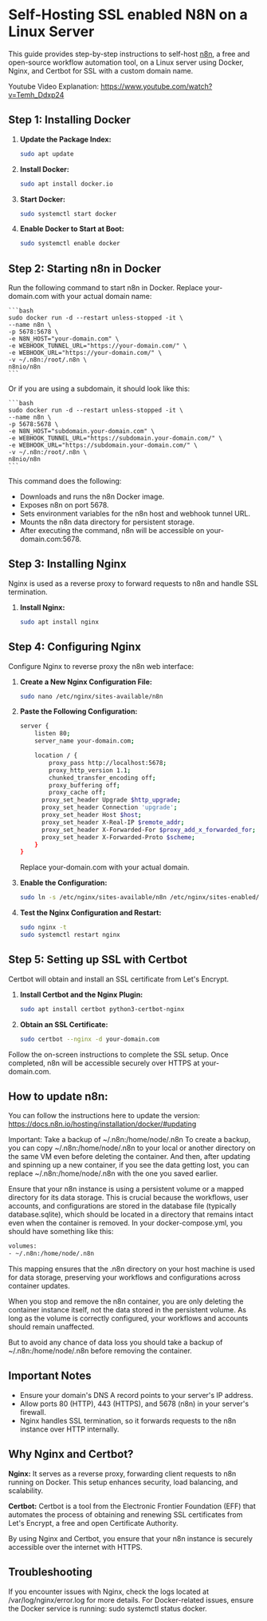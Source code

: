 # Self-Hosting SSL enabled N8N on a Linux Server

This guide provides step-by-step instructions to self-host [n8n](https://n8n.io), a free and open-source workflow automation tool, on a Linux server using Docker, Nginx, and Certbot for SSL with a custom domain name.

Youtube Video Explanation: https://www.youtube.com/watch?v=Temh_Ddxp24

## Step 1: Installing Docker

1. **Update the Package Index:**
   ```bash
   sudo apt update

2. **Install Docker:**
    ```bash
    sudo apt install docker.io

3.  **Start Docker:**
    ```bash
    sudo systemctl start docker

4. **Enable Docker to Start at Boot:**
    ```bash
    sudo systemctl enable docker


## Step 2: Starting n8n in Docker

Run the following command to start n8n in Docker. Replace your-domain.com with your actual domain name:

    ```bash
    sudo docker run -d --restart unless-stopped -it \
    --name n8n \
    -p 5678:5678 \
    -e N8N_HOST="your-domain.com" \
    -e WEBHOOK_TUNNEL_URL="https://your-domain.com/" \
    -e WEBHOOK_URL="https://your-domain.com/" \
    -v ~/.n8n:/root/.n8n \
    n8nio/n8n
    ```

Or if you are using a subdomain, it should look like this:

    ```bash
    sudo docker run -d --restart unless-stopped -it \
    --name n8n \
    -p 5678:5678 \
    -e N8N_HOST="subdomain.your-domain.com" \
    -e WEBHOOK_TUNNEL_URL="https://subdomain.your-domain.com/" \
    -e WEBHOOK_URL="https://subdomain.your-domain.com/" \
    -v ~/.n8n:/root/.n8n \
    n8nio/n8n
    ```


This command does the following:

- Downloads and runs the n8n Docker image.
- Exposes n8n on port 5678.
- Sets environment variables for the n8n host and webhook tunnel URL.
- Mounts the n8n data directory for persistent storage.
- After executing the command, n8n will be accessible on your-domain.com:5678.

## Step 3: Installing Nginx

Nginx is used as a reverse proxy to forward requests to n8n and handle SSL termination.

1. **Install Nginx:**
    ```bash
    sudo apt install nginx

## Step 4: Configuring Nginx

Configure Nginx to reverse proxy the n8n web interface:

1. **Create a New Nginx Configuration File:**
    ```bash
    sudo nano /etc/nginx/sites-available/n8n

2. **Paste the Following Configuration:**
    ```bash
    server {
        listen 80;
        server_name your-domain.com;

        location / {
            proxy_pass http://localhost:5678;
            proxy_http_version 1.1;
            chunked_transfer_encoding off;
            proxy_buffering off;
            proxy_cache off;
          proxy_set_header Upgrade $http_upgrade;
          proxy_set_header Connection 'upgrade';
          proxy_set_header Host $host;
          proxy_set_header X-Real-IP $remote_addr;
          proxy_set_header X-Forwarded-For $proxy_add_x_forwarded_for;
          proxy_set_header X-Forwarded-Proto $scheme;
        }
    }
    ```
    Replace your-domain.com with your actual domain.

3. **Enable the Configuration:**
    ```bash
    sudo ln -s /etc/nginx/sites-available/n8n /etc/nginx/sites-enabled/

4. **Test the Nginx Configuration and Restart:**
    ```bash
    sudo nginx -t
    sudo systemctl restart nginx
    ```

## Step 5: Setting up SSL with Certbot

Certbot will obtain and install an SSL certificate from Let's Encrypt.

1. **Install Certbot and the Nginx Plugin:**
    ```bash
    sudo apt install certbot python3-certbot-nginx

2. **Obtain an SSL Certificate:**
    ```bash
    sudo certbot --nginx -d your-domain.com

Follow the on-screen instructions to complete the SSL setup.
Once completed, n8n will be accessible securely over HTTPS at your-domain.com.

## How to update n8n:

You can follow the instructions here to update the version: https://docs.n8n.io/hosting/installation/docker/#updating

Important: Take a backup of ~/.n8n:/home/node/.n8n
To create a backup, you can copy ~/.n8n:/home/node/.n8n to your local or another directory on the same VM even before deleting the container. And then, after updating and spinning up a new container, if you see the data getting lost, you can replace ~/.n8n:/home/node/.n8n with the one you saved earlier.

Ensure that your n8n instance is using a persistent volume or a mapped directory for its data storage. This is crucial because the workflows, user accounts, and configurations are stored in the database file (typically database.sqlite), which should be located in a directory that remains intact even when the container is removed.
In your docker-compose.yml, you should have something like this:
```bash
volumes:
- ~/.n8n:/home/node/.n8n
```

This mapping ensures that the .n8n directory on your host machine is used for data storage, preserving your workflows and configurations across container updates.

When you stop and remove the n8n container, you are only deleting the container instance itself, not the data stored in the persistent volume. As long as the volume is correctly configured, your workflows and accounts should remain unaffected.

But to avoid any chance of data loss you should take a backup of ~/.n8n:/home/node/.n8n before removing the container.

## Important Notes
- Ensure your domain's DNS A record points to your server's IP address.
- Allow ports 80 (HTTP), 443 (HTTPS), and 5678 (n8n) in your server's firewall.
- Nginx handles SSL termination, so it forwards requests to the n8n instance over HTTP internally.

## Why Nginx and Certbot?

**Nginx:** It serves as a reverse proxy, forwarding client requests to n8n running on Docker. This setup enhances security, load balancing, and scalability.

**Certbot:** Certbot is a tool from the Electronic Frontier Foundation (EFF) that automates the process of obtaining and renewing SSL certificates from Let's Encrypt, a free and open Certificate Authority.

By using Nginx and Certbot, you ensure that your n8n instance is securely accessible over the internet with HTTPS.

## Troubleshooting

If you encounter issues with Nginx, check the logs located at /var/log/nginx/error.log for more details.
For Docker-related issues, ensure the Docker service is running: sudo systemctl status docker.
